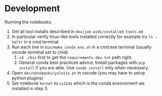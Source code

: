 # Development

Running the notebooks.

1. Get all tool installs described in `dev/job-aids/installed_tools.md`
2. In particular verify linux-like tools installed correctly for example try `ls -haltr` in a cmd terminal
3. Run each line in `bin/make_conda_env.sh` in a cmd.exe terminal (usually vscode terminal set to cmd)
     1. `cd ./bin` first to get the `requirements-dev.txt` path right. 
     2. General conda best practices advice.  Install packages with `pip install` if you are able.  Use `conda install` only when necessary.
4. Open `dev/notebooks/yolo11n.pt` in vscode (you may have to setup python plugins)
5. Set notebook `kernel` to `cu124a` which is the conda environment we installed in step 3.

